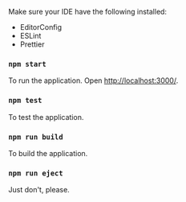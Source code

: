 Make sure your IDE have the following installed:

- EditorConfig
- ESLint
- Prettier

### `npm start`

To run the application. Open [http://localhost:3000/](http://localhost:3000/).

### `npm test`

To test the application.

### `npm run build`

To build the application.

### `npm run eject`

Just don't, please.
